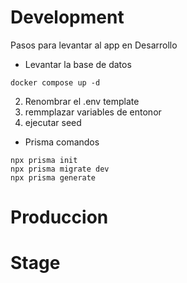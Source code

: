 # Development

Pasos para levantar al app en Desarrollo

- Levantar la base de datos

```
docker compose up -d
```

2. Renombrar el .env template
3. remmplazar variables de entonor
4. ejecutar seed

- Prisma comandos

```
npx prisma init
npx prisma migrate dev
npx prisma generate
```

# Produccion

# Stage
